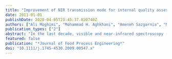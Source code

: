 ```yaml
---
title: "Improvement of NIR transmission mode for internal quality assessment of fruit using different orientations"
date: 2011-01-01
publishDate: 2020-04-05T23:45:37.020740Z
authors: ["Ali Moghimi", "Mohammad H. Aghkhani", "Ameneh Sazgarnia", "Mohammad H. Abbaspour-Fard"]
publication_types: ["2"]
abstract: "In the last decade, visible and near-infrared spectroscopy (including three modes reflectance, interactance and transmission) has increasingly been utilized in food industry. In this research, transmission mode was used to acquire spectra of kiwifruits, apples and oranges in the range of 400– 1,000 nm, with an emphasis on the effect of fruit orientation on the spectra pattern. For soluble solids content and acidity (pH) to be predicted, various calibration models were developed, based on different combinations of pre- processing techniques. The best model for each characteristic was obtained by standard normal variate transformation in combination with median filter and first derivative. The correlation coefficients for soluble solids content and pH were 0.93 and 0.943, and the root mean square errors of prediction for them were 0.259°Brix and 0.076, respectively. The results indicate that the occur- rence ofpeaks is uniquely the inherent ofthe fruit, independent oforientation. The transmission calibration model for the estimation of fruit constituents could be improved by using proper preprocessing techniques. PRACTICAL"
featured: false
publication: "*Journal of Food Process Engineering*"
doi: "10.1111/j.1745-4530.2009.00547.x"
---
```


